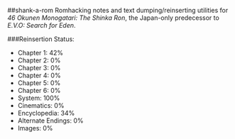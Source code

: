 ##shank-a-rom
Romhacking notes and text dumping/reinserting utilities for *46 Okunen Monogatari: The Shinka Ron*, the Japan-only predecessor to *E.V.O: Search for Eden*. 

###Reinsertion Status:
* Chapter 1: 42%
* Chapter 2: 0%
* Chapter 3: 0%
* Chapter 4: 0%
* Chapter 5: 0%
* Chapter 6: 0%
* System: 100%
* Cinematics: 0%
* Encyclopedia: 34%
* Alternate Endings: 0%
* Images: 0%